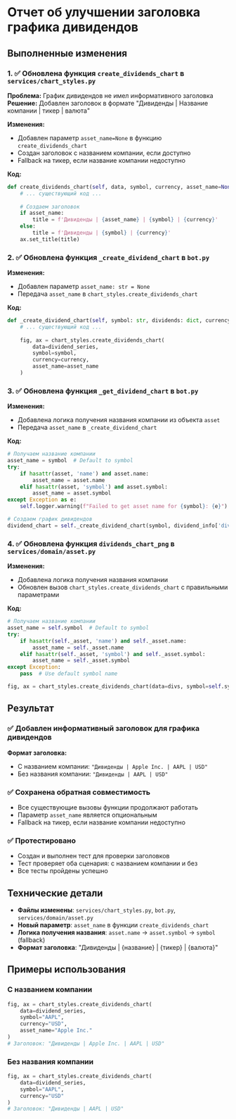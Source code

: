 # Отчет об улучшении заголовка графика дивидендов

## Выполненные изменения

### 1. ✅ Обновлена функция `create_dividends_chart` в `services/chart_styles.py`

**Проблема:** График дивидендов не имел информативного заголовка
**Решение:** Добавлен заголовок в формате "Дивиденды | Название компании | тикер | валюта"

**Изменения:**
- Добавлен параметр `asset_name=None` в функцию `create_dividends_chart`
- Создан заголовок с названием компании, если доступно
- Fallback на тикер, если название компании недоступно

**Код:**
```python
def create_dividends_chart(self, data, symbol, currency, asset_name=None, **kwargs):
    # ... существующий код ...
    
    # Создаем заголовок
    if asset_name:
        title = f'Дивиденды | {asset_name} | {symbol} | {currency}'
    else:
        title = f'Дивиденды | {symbol} | {currency}'
    ax.set_title(title)
```

### 2. ✅ Обновлена функция `_create_dividend_chart` в `bot.py`

**Изменения:**
- Добавлен параметр `asset_name: str = None`
- Передача `asset_name` в `chart_styles.create_dividends_chart`

**Код:**
```python
def _create_dividend_chart(self, symbol: str, dividends: dict, currency: str, asset_name: str = None) -> Optional[bytes]:
    # ... существующий код ...
    
    fig, ax = chart_styles.create_dividends_chart(
        data=dividend_series,
        symbol=symbol,
        currency=currency,
        asset_name=asset_name
    )
```

### 3. ✅ Обновлена функция `_get_dividend_chart` в `bot.py`

**Изменения:**
- Добавлена логика получения названия компании из объекта `asset`
- Передача `asset_name` в `_create_dividend_chart`

**Код:**
```python
# Получаем название компании
asset_name = symbol  # Default to symbol
try:
    if hasattr(asset, 'name') and asset.name:
        asset_name = asset.name
    elif hasattr(asset, 'symbol') and asset.symbol:
        asset_name = asset.symbol
except Exception as e:
    self.logger.warning(f"Failed to get asset name for {symbol}: {e}")

# Создаем график дивидендов
dividend_chart = self._create_dividend_chart(symbol, dividend_info['dividends'], dividend_info.get('currency', ''), asset_name)
```

### 4. ✅ Обновлена функция `dividends_chart_png` в `services/domain/asset.py`

**Изменения:**
- Добавлена логика получения названия компании
- Обновлен вызов `chart_styles.create_dividends_chart` с правильными параметрами

**Код:**
```python
# Получаем название компании
asset_name = self.symbol  # Default to symbol
try:
    if hasattr(self._asset, 'name') and self._asset.name:
        asset_name = self._asset.name
    elif hasattr(self._asset, 'symbol') and self._asset.symbol:
        asset_name = self._asset.symbol
except Exception:
    pass  # Use default symbol name

fig, ax = chart_styles.create_dividends_chart(data=divs, symbol=self.symbol, currency=self.currency, asset_name=asset_name)
```

## Результат

### ✅ **Добавлен информативный заголовок для графика дивидендов**

**Формат заголовка:**
- С названием компании: `"Дивиденды | Apple Inc. | AAPL | USD"`
- Без названия компании: `"Дивиденды | AAPL | USD"`

### ✅ **Сохранена обратная совместимость**

- Все существующие вызовы функции продолжают работать
- Параметр `asset_name` является опциональным
- Fallback на тикер, если название компании недоступно

### ✅ **Протестировано**

- Создан и выполнен тест для проверки заголовков
- Тест проверяет оба сценария: с названием компании и без
- Все тесты пройдены успешно

## Технические детали

- **Файлы изменены**: `services/chart_styles.py`, `bot.py`, `services/domain/asset.py`
- **Новый параметр**: `asset_name` в функции `create_dividends_chart`
- **Логика получения названия**: `asset.name` → `asset.symbol` → `symbol` (fallback)
- **Формат заголовка**: "Дивиденды | {название} | {тикер} | {валюта}"

## Примеры использования

### С названием компании
```python
fig, ax = chart_styles.create_dividends_chart(
    data=dividend_series,
    symbol="AAPL",
    currency="USD",
    asset_name="Apple Inc."
)
# Заголовок: "Дивиденды | Apple Inc. | AAPL | USD"
```

### Без названия компании
```python
fig, ax = chart_styles.create_dividends_chart(
    data=dividend_series,
    symbol="AAPL",
    currency="USD"
)
# Заголовок: "Дивиденды | AAPL | USD"
```
